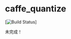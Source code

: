 # caffe_quantize
[![Build Status](https://builds.apache.org/job/incubator-mxnet/job/master/badge/icon)]

未完成！